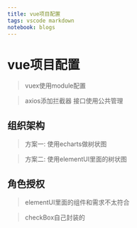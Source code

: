 ```yaml
---
title: vue项目配置
tags: vscode markdown
notebook: blogs
---
```


# vue项目配置

> vuex使用module配置

> axios添加拦截器 接口使用公共管理

## 组织架构

> 方案一: 使用echarts做树状图

> 方案二: 使用elementUI里面的树状图

## 角色授权

> elementUI里面的组件和需求不太符合

> checkBox自己封装的